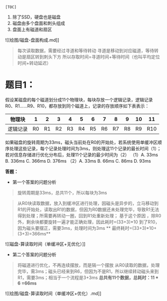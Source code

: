 	[TOC]

1. 除了SSD，硬盘也是磁盘
2. 磁盘由多个盘面和刺头组成
3. 盘面上有磁道和扇区

![[绘图/磁盘-盘面构成.md]]
> 每次读取数据，需要经过寻道和等待转动
> 寻道是移动到对应磁道，等待转动是扇区转到刺头下方
> 所以存取时间=寻道时间+等待时间（也叫平均定位时间+转动延迟）

# **题目1：**
假设某磁盘的每个磁道划分成11个物理块，每块存放一个逻辑记录，逻辑记录R0、R1......R9、R10，都存放到同个磁道上，记录的存放顺序如下表表示：

| 物理块   | 1   | 2   | 3   | 4   | 5   | 6   | 7   | 8   | 9   | 10  | 11  |
| -------- | --- | --- | --- | --- | --- | --- | --- | --- | --- | --- | --- |
| 逻辑记录 | R0  | R1  | R2  | R3  | R4  | R5  | R6  | R7  | R8  | R9  | R10 |

如果磁盘的旋转周期为33ms，磁头当前处在R0的开始处，若系统使用单缓冲区顺序处理这些记录，每个记录处理时间为3ms，则处理这11个记录的最长时间（1）；若对信息存储进行优化分布后，处理11个记录的最少时间为（2）
（1）A. 33ms		B. 336ms		C. 366ms		D. 376ms
（2）A. 33ms      B. 66ms			  C. 86ms          D. 93ms

**答题：**
* 第一个答案的问题分析
> 旋转周期是33ms，总共11个，所以每块为3ms

> 从R0块读取数据，放入到缓冲区进行处理，因磁头是异步的，立马移动到R1的开始处，读取出R1的数据，但因为R0数据还未处理完毕，导致R1无法得到处理；所需要再转动一圈，回到R1处重新处理；
> 基于这个原因 ，除R0外，剩余块都要旋转一遍才能正确处理，因此耗时=(33+3)\*10
> 到了R10，因为磁头要摆正，需要3ms，处理时间为3ms
>** 最终耗时=(33+3)\*10+(3+3)=366ms**

![[磁盘-算读取时间（单缓冲区+无优化）]]

* 第二个答案的问题分析
>将磁道进行优化，不再连续摆放，而是隔一个摆放
>从R0读取的数据，处理完毕，需3ms；磁头已经来到R6，但因为不是R1，所以继续转动磁头来到R1，需要3ms；相当于一个流程是3+3ms
>**总共有11个数据，总耗时：11 \* 6 =66ms** 

![[绘图/磁盘-算读取时间（单缓冲区+优化）.md]]